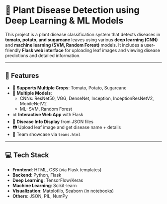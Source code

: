 # 🌱 Plant Disease Detection using Deep Learning & ML Models

This project is a plant disease classification system that detects diseases in **tomato, potato, and sugarcane** leaves using various **deep learning (CNN)** and **machine learning (SVM, Random Forest)** models. It includes a user-friendly **Flask web interface** for uploading leaf images and viewing disease predictions and detailed information.



---

## 🚀 Features

- 🌾 **Supports Multiple Crops**: Tomato, Potato, Sugarcane
- 🧠 **Multiple Models**:
  - CNNs: ResNet50, VGG, DenseNet, Inception, InceptionResNetV2, MobileNetV2
  - ML: SVM, Random Forest
- 📊 **Interactive Web App** with Flask
- 🧾 **Disease Info Display** from JSON files
- 📷 Upload leaf image and get disease name + details
- 👥 Team showcase via `teams.html`

---

## 💻 Tech Stack

- **Frontend**: HTML, CSS (via Flask templates)
- **Backend**: Python, Flask
- **Deep Learning**: TensorFlow/Keras
- **Machine Learning**: Scikit-learn
- **Visualization**: Matplotlib, Seaborn (in notebooks)
- **Others**: JSON, PIL, NumPy
